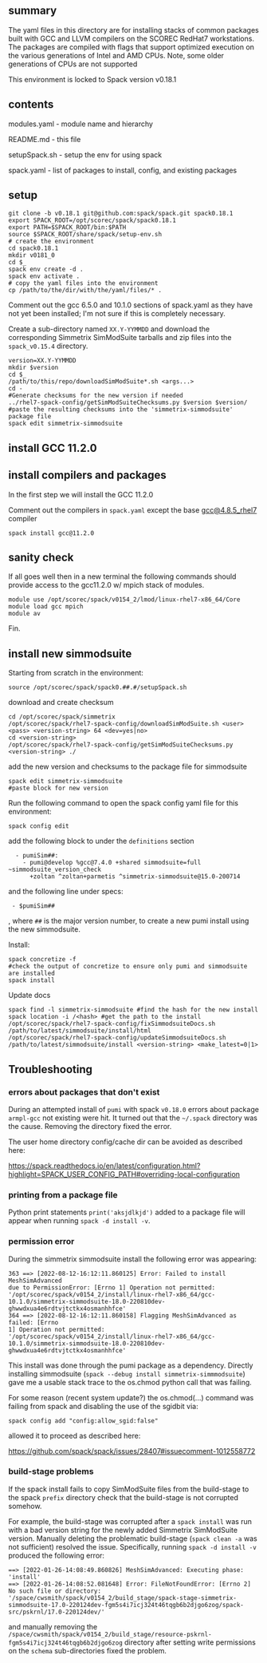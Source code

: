 ## summary

The yaml files in this directory are for installing stacks of common packages
built with GCC and LLVM compilers on the SCOREC RedHat7 workstations.  The
packages are compiled with flags that support optimized execution on the various
generations of Intel and AMD CPUs.  Note, some older generations of CPUs are
not supported

This environment is locked to Spack version v0.18.1

## contents

modules.yaml - module name and hierarchy

README.md - this file

setupSpack.sh - setup the env for using spack

spack.yaml - list of packages to install, config, and existing packages

## setup

```
git clone -b v0.18.1 git@github.com:spack/spack.git spack0.18.1
export SPACK_ROOT=/opt/scorec/spack/spack0.18.1
export PATH=$SPACK_ROOT/bin:$PATH
source $SPACK_ROOT/share/spack/setup-env.sh
# create the environment
cd spack0.18.1
mkdir v0181_0 
cd $_
spack env create -d .
spack env activate .
# copy the yaml files into the environment
cp /path/to/the/dir/with/the/yaml/files/* .
```

Comment out the gcc 6.5.0 and 10.1.0 sections of spack.yaml 
as they have not yet been installed; I'm not sure if this is completely necessary.

Create a sub-directory named `XX.Y-YYMMDD` and download the corresponding
Simmetrix SimModSuite tarballs and zip files into the `spack_v0.15.4` directory.

```
version=XX.Y-YYMMDD
mkdir $version
cd $_
/path/to/this/repo/downloadSimModSuite*.sh <args...>
cd -
#Generate checksums for the new version if needed
../rhel7-spack-config/getSimModSuiteChecksums.py $version $version/
#paste the resulting checksums into the 'simmetrix-simmodsuite' package file
spack edit simmetrix-simmodsuite
```

## install GCC 11.2.0

## install compilers and packages

In the first step we will install the GCC 11.2.0

Comment out the compilers in `spack.yaml` except the base gcc@4.8.5_rhel7 compiler

```
spack install gcc@11.2.0
```

## sanity check

If all goes well then in a new terminal the following commands should provide
access to the gcc11.2.0 w/ mpich stack of modules.

```
module use /opt/scorec/spack/v0154_2/lmod/linux-rhel7-x86_64/Core
module load gcc mpich
module av
```

Fin.

## install new simmodsuite

Starting from scratch in the environment:

```
source /opt/scorec/spack/spack0.##.#/setupSpack.sh
```

download and create checksum

```
cd /opt/scorec/spack/simmetrix
/opt/scorec/spack/rhel7-spack-config/downloadSimModSuite.sh <user> <pass> <version-string> 64 <dev=yes|no>
cd <version-string>
/opt/scorec/spack/rhel7-spack-config/getSimModSuiteChecksums.py <version-string> ./
```

add the new version and checksums to the package file for simmodsuite

```
spack edit simmetrix-simmodsuite
#paste block for new version
```

Run the following command to open the spack config yaml file for this
environment:

```
spack config edit
```

add the following block to 
under the `definitions` section 

```
  - pumiSim##:
    - pumi@develop %gcc@7.4.0 +shared simmodsuite=full ~simmodsuite_version_check
      +zoltan ^zoltan+parmetis ^simmetrix-simmodsuite@15.0-200714
```

and the following line under specs:

```
 - $pumiSim##
```

, where `##` is the major version number, to create a new pumi install using the new simmodsuite.

Install:

```
spack concretize -f  
#check the output of concretize to ensure only pumi and simmodsuite are installed
spack install
```

Update docs

```
spack find -l simmetrix-simmodsuite #find the hash for the new install
spack location -i /<hash> #get the path to the install
/opt/scorec/spack/rhel7-spack-config/fixSimmodsuiteDocs.sh /path/to/latest/simmodsuite/install/html
/opt/scorec/spack/rhel7-spack-config/updateSimmodsuiteDocs.sh /path/to/latest/simmodsuite/install <version-string> <make_latest=0|1>
```

## Troubleshooting

### errors about packages that don't exist

During an attempted install of `pumi` with spack `v0.18.0` errors about package `armpl-gcc` not existing were hit.  It turned out that the `~/.spack` directory was the cause.  Removing the directory fixed the error.

The user home directory config/cache dir can be avoided as described here:

https://spack.readthedocs.io/en/latest/configuration.html?highlight=SPACK_USER_CONFIG_PATH#overriding-local-configuration

### printing from a package file

Python print statements `print('aksjdlkjd')` added to a package file will appear when running `spack -d install -v`.

### permission error

During the simmetrix simmodsuite install the following error was appearing:

```
363 ==> [2022-08-12-16:12:11.860125] Error: Failed to install MeshSimAdvanced
due to PermissionError: [Errno 1] Operation not permitted:
'/opt/scorec/spack/v0154_2/install/linux-rhel7-x86_64/gcc-10.1.0/simmetrix-simmodsuite-18.0-220810dev-ghwwdxua4e6rdtvjtctkx4osmanhhfce'
364 ==> [2022-08-12-16:12:11.860158] Flagging MeshSimAdvanced as failed: [Errno
1] Operation not permitted:
'/opt/scorec/spack/v0154_2/install/linux-rhel7-x86_64/gcc-10.1.0/simmetrix-simmodsuite-18.0-220810dev-ghwwdxua4e6rdtvjtctkx4osmanhhfce' 
```

This install was done through the pumi package as a dependency.  Directly
installing simmodsuite (`spack --debug install simmetrix-simmmodsuite`) gave me
a usable stack trace to the os.chmod python call that was failing.

For some reason (recent system update?) the os.chmod(...) command was failing
from spack and disabling the use of the sgidbit via:

```
spack config add "config:allow_sgid:false"
```

allowed it to proceed as described here:

https://github.com/spack/spack/issues/28407#issuecomment-1012558772



### build-stage problems

If the spack install fails to copy SimModSuite files from the build-stage to the spack `prefix`
directory check that the build-stage is not corrupted somehow.

For example, the build-stage was corrupted after a `spack install` was run with a bad version
string for the newly added Simmetrix SimModSuite version.  Manually deleting
the problematic build-stage (`spack clean -a` was not sufficient) resolved the
issue.  Specifically, running `spack -d install -v` produced the following
error:

```
==> [2022-01-26-14:08:49.860826] MeshSimAdvanced: Executing phase: 'install'
==> [2022-01-26-14:08:52.081648] Error: FileNotFoundError: [Errno 2] No such file or directory: '/space/cwsmith/spack/v0154_2/build_stage/spack-stage-simmetrix-simmodsuite-17.0-220124dev-fgm5s4i7icj324t46tqgb6b2djgo6zog/spack-src/pskrnl/17.0-220124dev/'
```

and manually removing the
`/space/cwsmith/spack/v0154_2/build_stage/resource-pskrnl-fgm5s4i7icj324t46tqgb6b2djgo6zog`
directory after setting write permissions on the `schema` sub-directories fixed
the problem.
